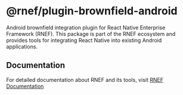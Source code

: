 # @rnef/plugin-brownfield-android

Android brownfield integration plugin for React Native Enterprise Framework (RNEF). This package is part of the RNEF ecosystem and provides tools for integrating React Native into existing Android applications.

## Documentation

For detailed documentation about RNEF and its tools, visit [RNEF Documentation](https://rnef.dev)

